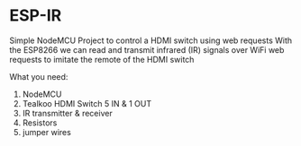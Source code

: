 # ESP-IR
Simple NodeMCU Project to control a HDMI switch using web requests
With the ESP8266 we can read and transmit infrared (IR) signals over WiFi web requests to imitate the remote of the HDMI switch

What you need:
1) NodeMCU
2) Tealkoo HDMI Switch 5 IN & 1 OUT
3) IR transmitter & receiver
4) Resistors
5) jumper wires
